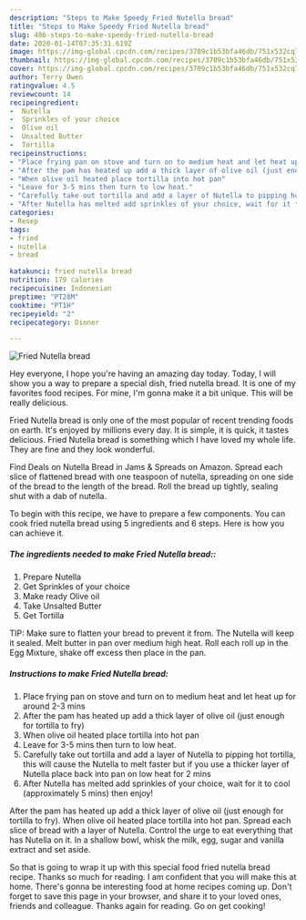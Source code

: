 ```yaml
---
description: "Steps to Make Speedy Fried Nutella bread"
title: "Steps to Make Speedy Fried Nutella bread"
slug: 486-steps-to-make-speedy-fried-nutella-bread
date: 2020-01-14T07:35:31.619Z
image: https://img-global.cpcdn.com/recipes/3709c1b53bfa46db/751x532cq70/fried-nutella-bread-recipe-main-photo.jpg
thumbnail: https://img-global.cpcdn.com/recipes/3709c1b53bfa46db/751x532cq70/fried-nutella-bread-recipe-main-photo.jpg
cover: https://img-global.cpcdn.com/recipes/3709c1b53bfa46db/751x532cq70/fried-nutella-bread-recipe-main-photo.jpg
author: Terry Owen
ratingvalue: 4.5
reviewcount: 14
recipeingredient:
-  Nutella
-  Sprinkles of your choice
-  Olive oil
-  Unsalted Butter
-  Tortilla
recipeinstructions:
- "Place frying pan on stove and turn on to medium heat and let heat up for around 2-3 mins"
- "After the pam has heated up add a thick layer of olive oil (just enough for tortilla to fry)"
- "When olive oil heated place tortilla into hot pan"
- "Leave for 3-5 mins then turn to low heat."
- "Carefully take out tortilla and add a layer of Nutella to pipping hot tortilla, this will cause the Nutella to melt faster but if you use a thicker layer of Nutella place back into pan on low heat for 2 mins"
- "After Nutella has melted add sprinkles of your choice, wait for it to cool (approximately 5 mins) then enjoy!"
categories:
- Resep
tags:
- fried
- nutella
- bread

katakunci: fried nutella bread
nutrition: 179 calories
recipecuisine: Indonesian
preptime: "PT28M"
cooktime: "PT1H"
recipeyield: "2"
recipecategory: Dinner

---
```



![Fried Nutella bread](https://img-global.cpcdn.com/recipes/3709c1b53bfa46db/751x532cq70/fried-nutella-bread-recipe-main-photo.jpg)

Hey everyone, I hope you're having an amazing day today. Today, I will show you a way to prepare a special dish, fried nutella bread. It is one of my favorites food recipes. For mine, I'm gonna make it a bit unique. This will be really delicious.

Fried Nutella bread is only one of the most popular of recent trending foods on earth. It's enjoyed by millions every day. It is simple, it is quick, it tastes delicious. Fried Nutella bread is something which I have loved my whole life. They are fine and they look wonderful.

Find Deals on Nutella Bread in Jams &amp; Spreads on Amazon. Spread each slice of flattened bread with one teaspoon of nutella, spreading on one side of the bread to the length of the bread. Roll the bread up tightly, sealing shut with a dab of nutella.


To begin with this recipe, we have to prepare a few components. You can cook fried nutella bread using 5 ingredients and 6 steps. Here is how you can achieve it.

##### The ingredients needed to make Fried Nutella bread::

1. Prepare  Nutella
1. Get  Sprinkles of your choice
1. Make ready  Olive oil
1. Take  Unsalted Butter
1. Get  Tortilla


TIP: Make sure to flatten your bread to prevent it from. The Nutella will keep it sealed. Melt butter in pan over medium high heat. Roll each roll up in the Egg Mixture, shake off excess then place in the pan. 

##### Instructions to make Fried Nutella bread:

1. Place frying pan on stove and turn on to medium heat and let heat up for around 2-3 mins
1. After the pam has heated up add a thick layer of olive oil (just enough for tortilla to fry)
1. When olive oil heated place tortilla into hot pan
1. Leave for 3-5 mins then turn to low heat.
1. Carefully take out tortilla and add a layer of Nutella to pipping hot tortilla, this will cause the Nutella to melt faster but if you use a thicker layer of Nutella place back into pan on low heat for 2 mins
1. After Nutella has melted add sprinkles of your choice, wait for it to cool (approximately 5 mins) then enjoy!


After the pam has heated up add a thick layer of olive oil (just enough for tortilla to fry). When olive oil heated place tortilla into hot pan. Spread each slice of bread with a layer of Nutella. Control the urge to eat everything that has Nutella on it. In a shallow bowl, whisk the milk, egg, sugar and vanilla extract and set aside. 

So that is going to wrap it up with this special food fried nutella bread recipe. Thanks so much for reading. I am confident that you will make this at home. There's gonna be interesting food at home recipes coming up. Don't forget to save this page in your browser, and share it to your loved ones, friends and colleague. Thanks again for reading. Go on get cooking!
